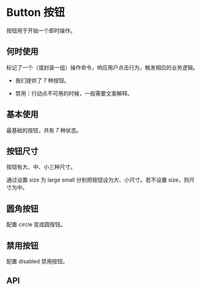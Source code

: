 
# Button 按钮

按钮用于开始一个即时操作。

## 何时使用

标记了一个（或封装一组）操作命令，响应用户点击行为，触发相应的业务逻辑。

- 我们提供了 7 种按钮。

- 禁用：行动点不可用的时候，一般需要文案解释。

## 基本使用

最基础的按钮，共有 7 种状态。

<code src="./demo/base.tsx"></code>

## 按钮尺寸

<!-- 自定义宽高配置不同尺寸按钮。 -->

按钮有大、中、小三种尺寸。

通过设置 size 为 large small 分别把按钮设为大、小尺寸。若不设置 size，则尺寸为中。

<code src="./demo/size.tsx"></code>

## 圆角按钮

配置 circle 变成圆按钮。

<code src="./demo/circle.tsx"></code>

## 禁用按钮

配置 disabled 禁用按钮。

<code src="./demo/disabled.tsx"></code>

## API

<API id="Button"></API>